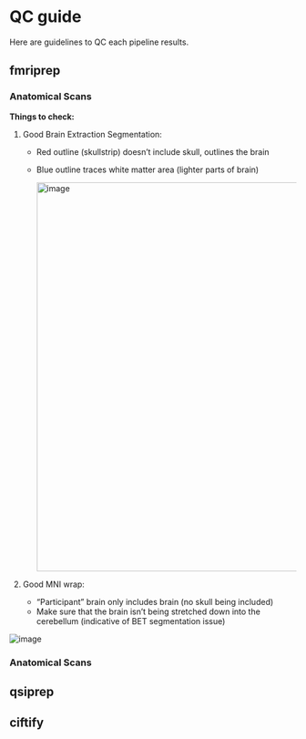 # QC guide

Here are guidelines to QC each pipeline results.

## fmriprep
### Anatomical Scans
**Things to check:**
1) Good Brain Extraction Segmentation:
    * Red outline (skullstrip) doesn’t include skull, outlines the brain
    * Blue outline traces white matter area (lighter parts of brain)
  
      <img width="683" alt="image" src="https://github.com/GhazalehManj/SCanD_project_GMANJ/assets/126309136/44712162-3d37-4ebf-bc42-2180dcdf6db5">

  
2) Good MNI wrap:
   * “Participant” brain only includes brain (no skull being included)
   * Make sure that the brain isn’t being stretched down into the cerebellum (indicative of BET segmentation issue)
  
     
![image](https://github.com/GhazalehManj/SCanD_project_GMANJ/assets/126309136/6b1feea8-5066-4c10-8db2-b448f0033cb4)


     
### Anatomical Scans

## qsiprep

## ciftify
